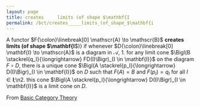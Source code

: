 ```yaml
---
layout: page
title: creates     limits (of shape $\mathbf{I
permalink: /bct/creates_____limits_(of_shape_$\mathbf{i
---
```

A functor $F{\colon}\linebreak[0] \mathscr{A} \to \mathscr{B}$ **creates     limits (of shape $\mathbf{I**$)} if whenever $D{\colon}\linebreak[0] \mathbf{I} \to \mathscr{A}$ is a diagram in $\mathscr{A}$,   1. for any limit cone $\Bigl(B \stackrel{q_I}{\longrightarrow} FD(I)\Bigr)_{I \in \mathbf{I}}$ on the diagram $F \circ D$, there is a unique cone $\Bigl(A \stackrel{p_I}{\longrightarrow} D(I)\Bigr)_{I \in \mathbf{I}}$ on $D$ such that $F(A) = B$ and $F(p_I) = q_I$ for all $I \in \mathbf{I}$;\n2. this cone $\Bigl(A \stackrel{p_I}{\longrightarrow} D(I)\Bigr)_{I \in \mathbf{I}}$ is a limit cone on $D$.


From [Basic Category Theory](https://mathgloss.github.io/MathGloss/bct.html)